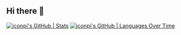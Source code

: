 ## Hi there 👋

<!--
**jconpi/jconpi** is a ✨ _special_ ✨ repository because its `README.md` (this file) appears on your GitHub profile.

Here are some ideas to get you started:

- 🔭 I’m currently working on ...
- 🌱 I’m currently learning ...
- 👯 I’m looking to collaborate on ...
- 🤔 I’m looking for help with ...
- 💬 Ask me about ...
- 📫 How to reach me: ...
- 😄 Pronouns: ...
- ⚡ Fun fact: ...
-->
[![jconpi's GitHub | Stats](https://stats.quira.sh/jconpi/github?theme=dark)](https://quira.sh?utm_source=widgets&utm_campaign=jconpi)
[![jconpi's GitHub | Languages Over Time](https://stats.quira.sh/jconpi/languages-over-time?theme=dark)](https://quira.sh?utm_source=widgets&utm_campaign=jconpi)
